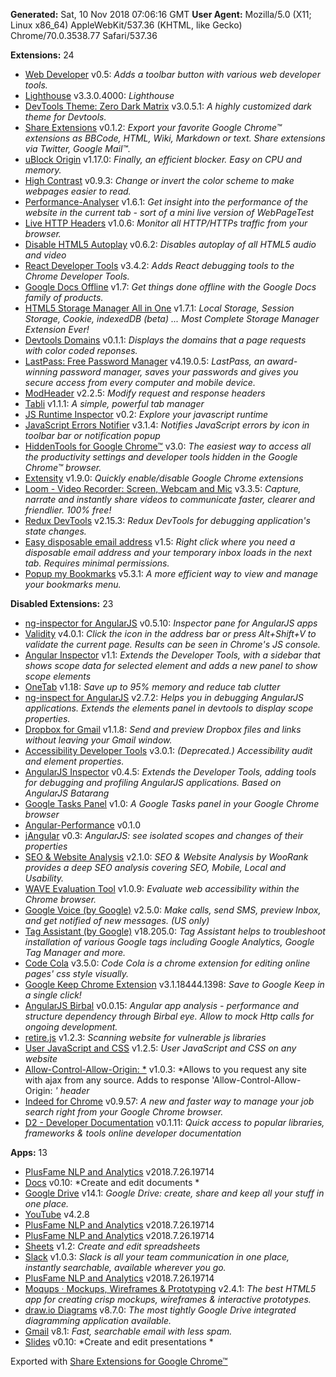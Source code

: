 **Generated:** Sat, 10 Nov 2018 07:06:16 GMT
**User Agent:** Mozilla/5.0 (X11; Linux x86_64) AppleWebKit/537.36 (KHTML, like Gecko) Chrome/70.0.3538.77 Safari/537.36

**Extensions:** 24

 - [Web Developer](https://chrome.google.com/webstore/detail/bfbameneiokkgbdmiekhjnmfkcnldhhm) v0.5: *Adds a toolbar button with various web developer tools.*
 - [Lighthouse](https://chrome.google.com/webstore/detail/blipmdconlkpinefehnmjammfjpmpbjk) v3.3.0.4000: *Lighthouse*
 - [DevTools Theme: Zero Dark Matrix](https://chrome.google.com/webstore/detail/bomhdjeadceaggdgfoefmpeafkjhegbo) v3.0.5.1: *A highly customized dark theme for Devtools.*
 - [Share Extensions](https://chrome.google.com/webstore/detail/chdafcbnfkfenoeejpaeenpdamhmalhe) v0.1.2: *Export your favorite Google Chrome™ extensions as BBCode, HTML, Wiki, Markdown or text. Share extensions via Twitter, Google Mail™.*
 - [uBlock Origin](https://chrome.google.com/webstore/detail/cjpalhdlnbpafiamejdnhcphjbkeiagm) v1.17.0: *Finally, an efficient blocker. Easy on CPU and memory.*
 - [High Contrast](https://chrome.google.com/webstore/detail/djcfdncoelnlbldjfhinnjlhdjlikmph) v0.9.3: *Change or invert the color scheme to make webpages easier to read.*
 - [Performance-Analyser](https://chrome.google.com/webstore/detail/djgfmlohefpomchfabngccpbaflcahjf) v1.6.1: *Get insight into the performance of the website in the current tab - sort of a mini live version of WebPageTest*
 - [Live HTTP Headers](https://chrome.google.com/webstore/detail/eaiimeeggnhceafhencnejheejddlcpa) v1.0.6: *Monitor all HTTP/HTTPs traffic from your browser.*
 - [Disable HTML5 Autoplay](https://chrome.google.com/webstore/detail/efdhoaajjjgckpbkoglidkeendpkolai) v0.6.2: *Disables autoplay of all HTML5 audio and video*
 - [React Developer Tools](https://chrome.google.com/webstore/detail/fmkadmapgofadopljbjfkapdkoienihi) v3.4.2: *Adds React debugging tools to the Chrome Developer Tools.*
 - [Google Docs Offline](https://chrome.google.com/webstore/detail/ghbmnnjooekpmoecnnnilnnbdlolhkhi) v1.7: *Get things done offline with the Google Docs family of products.*
 - [HTML5 Storage Manager All in One](https://chrome.google.com/webstore/detail/giompennnhheakjcnobejbnjgbbkmdnd) v1.7.1: *Local Storage, Session Storage, Cookie, indexedDB (beta) ... Most Complete Storage Manager Extension Ever!*
 - [Devtools Domains](https://chrome.google.com/webstore/detail/gnkedgaeponkfccalpobeillgledleii) v0.1.1: *Displays the domains that a page requests with color coded reponses.*
 - [LastPass: Free Password Manager](https://chrome.google.com/webstore/detail/hdokiejnpimakedhajhdlcegeplioahd) v4.19.0.5: *LastPass, an award-winning password manager, saves your passwords and gives you secure access from every computer and mobile device.*
 - [ModHeader](https://chrome.google.com/webstore/detail/idgpnmonknjnojddfkpgkljpfnnfcklj) v2.2.5: *Modify request and response headers*
 - [Tabli](https://chrome.google.com/webstore/detail/igeehkedfibbnhbfponhjjplpkeomghi) v1.1.1: *A simple, powerful tab manager*
 - [JS Runtime Inspector](https://chrome.google.com/webstore/detail/iilpjebedgohcmlffhnkhbjhabkdhfmn) v0.2: *Explore your javascript runtime*
 - [JavaScript Errors Notifier](https://chrome.google.com/webstore/detail/jafmfknfnkoekkdocjiaipcnmkklaajd) v3.1.4: *Notifies JavaScript errors by icon in toolbar bar or notification popup*
 - [HiddenTools for Google Chrome™](https://chrome.google.com/webstore/detail/jhcdplpmjpchlfjfihdpimbakifjnnda) v3.0: *The easiest way to access all the productivity settings and developer tools hidden in the Google Chrome™ browser.*
 - [Extensity](https://chrome.google.com/webstore/detail/jjmflmamggggndanpgfnpelongoepncg) v1.9.0: *Quickly enable/disable Google Chrome extensions*
 - [Loom - Video Recorder: Screen, Webcam and Mic](https://chrome.google.com/webstore/detail/liecbddmkiiihnedobmlmillhodjkdmb) v3.3.5: *Capture, narrate and instantly share videos to communicate faster, clearer and friendlier. 100% free!*
 - [Redux DevTools](https://chrome.google.com/webstore/detail/lmhkpmbekcpmknklioeibfkpmmfibljd) v2.15.3: *Redux DevTools for debugging application's state changes.*
 - [Easy disposable email address](https://chrome.google.com/webstore/detail/mkpfodpjhekjdhkchalfflggeoamfajh) v1.5: *Right click where you need a disposable email address and your temporary inbox loads in the next tab. Requires minimal permissions.*
 - [Popup my Bookmarks](https://chrome.google.com/webstore/detail/mppflflkbbafeopeoeigkbbdjdbeifni) v5.3.1: *A more efficient way to view and manage your bookmarks menu.*

**Disabled Extensions:** 23
 - [ng-inspector for AngularJS](https://chrome.google.com/webstore/detail/aadgmnobpdmgmigaicncghmmoeflnamj) v0.5.10: *Inspector pane for AngularJS apps*
 - [Validity](https://chrome.google.com/webstore/detail/bbicmjjbohdfglopkidebfccilipgeif) v4.0.1: *Click the icon in the address bar or press Alt+Shift+V to validate the current page.  Results can be seen in Chrome's JS console.*
 - [Angular Inspector](https://chrome.google.com/webstore/detail/binbopkfgmcbckdejoocgogfjjpkhcho) v1.1: *Extends the Developer Tools, with a sidebar that shows scope data for selected element and adds a new panel to show scope elements*
 - [OneTab](https://chrome.google.com/webstore/detail/chphlpgkkbolifaimnlloiipkdnihall) v1.18: *Save up to 95% memory and reduce tab clutter*
 - [ng-inspect for AngularJS](https://chrome.google.com/webstore/detail/cidepfmbgngpdapgncfhpecbdhmnnemf) v2.7.2: *Helps you in debugging AngularJS applications. Extends the elements panel in devtools to display scope properties.*
 - [Dropbox for Gmail](https://chrome.google.com/webstore/detail/dpdmhfocilnekecfjgimjdeckachfbec) v1.1.8: *Send and preview Dropbox files and links without leaving your Gmail window.*
 - [Accessibility Developer Tools](https://chrome.google.com/webstore/detail/fpkknkljclfencbdbgkenhalefipecmb) v3.0.1: *(Deprecated.) Accessibility audit and element properties.*
 - [AngularJS Inspector](https://chrome.google.com/webstore/detail/gjhmfjbfdbeeekiijofbikifokdkfhcc) v0.4.5: *Extends the Developer Tools, adding tools for debugging and profiling AngularJS applications. Based on AngularJS Batarang*
 - [Google Tasks Panel](https://chrome.google.com/webstore/detail/gmjdflobmjpeohnoefalpjeocgpdeffo) v1.0: *A Google Tasks panel in your Google Chrome browser*
 - [Angular-Performance](https://chrome.google.com/webstore/detail/hejbpbhdhhchmmcgmccpnngfedalkmkm) v0.1.0
 - [jAngular](https://chrome.google.com/webstore/detail/hijgknfdoknhhpgghjaogpjbpdpccncc) v0.3: *AngularJS: see isolated scopes and changes of their properties*
 - [SEO & Website Analysis](https://chrome.google.com/webstore/detail/hlngmmdolgbdnnimbmblfhhndibdipaf) v2.1.0: *SEO & Website Analysis by WooRank provides a deep SEO analysis covering SEO, Mobile, Local and Usability.*
 - [WAVE Evaluation Tool](https://chrome.google.com/webstore/detail/jbbplnpkjmmeebjpijfedlgcdilocofh) v1.0.9: *Evaluate web accessibility within the Chrome browser.*
 - [Google Voice (by Google)](https://chrome.google.com/webstore/detail/kcnhkahnjcbndmmehfkdnkjomaanaooo) v2.5.0: *Make calls, send SMS, preview Inbox, and get notified of new messages. (US only)*
 - [Tag Assistant (by Google)](https://chrome.google.com/webstore/detail/kejbdjndbnbjgmefkgdddjlbokphdefk) v18.205.0: *Tag Assistant helps to troubleshoot installation of various Google tags including Google Analytics, Google Tag Manager and more.*
 - [Code Cola](https://chrome.google.com/webstore/detail/lomkpheldlbkkfiifcbfifipaofnmnkn) v3.5.0: *Code Cola is a chrome extension for editing online pages' css style visually.*
 - [Google Keep Chrome Extension](https://chrome.google.com/webstore/detail/lpcaedmchfhocbbapmcbpinfpgnhiddi) v3.1.18444.1398: *Save to Google Keep in a single click!*
 - [AngularJS Birbal](https://chrome.google.com/webstore/detail/lpgcgfldhlpcekibknamgefpbifakkai) v0.0.15: *Angular app analysis - performance and structure dependency through Birbal eye. Allow to mock Http calls for ongoing development.*
 - [retire.js](https://chrome.google.com/webstore/detail/moibopkbhjceeedibkbkbchbjnkadmom) v1.2.3: *Scanning website for vulnerable js libraries*
 - [User JavaScript and CSS](https://chrome.google.com/webstore/detail/nbhcbdghjpllgmfilhnhkllmkecfmpld) v1.2.5: *User JavaScript and CSS on any website*
 - [Allow-Control-Allow-Origin: *](https://chrome.google.com/webstore/detail/nlfbmbojpeacfghkpbjhddihlkkiljbi) v1.0.3: *Allows to you request any site with ajax from any source. Adds to response 'Allow-Control-Allow-Origin: *' header*
 - [Indeed for Chrome](https://chrome.google.com/webstore/detail/onimolfnbjjikjiialpfahffkjjgdgkh) v0.9.57: *A new and faster way to manage your job search right from your Google Chrome browser.*
 - [D2 - Developer Documentation](https://chrome.google.com/webstore/detail/pcndaioeajanljljbjglanbmnmhgdjln) v0.1.11: *Quick access to popular libraries, frameworks & tools online developer documentation*

**Apps:** 13
 - [PlusFame NLP and Analytics](https://chrome.google.com/webstore/detail/ahdiknkikbbkicgempbpeobciacfkhei) v2018.7.26.19714
 - [Docs](https://chrome.google.com/webstore/detail/aohghmighlieiainnegkcijnfilokake) v0.10: *Create and edit documents *
 - [Google Drive](https://chrome.google.com/webstore/detail/apdfllckaahabafndbhieahigkjlhalf) v14.1: *Google Drive: create, share and keep all your stuff in one place.*
 - [YouTube](https://chrome.google.com/webstore/detail/blpcfgokakmgnkcojhhkbfbldkacnbeo) v4.2.8
 - [PlusFame NLP and Analytics](https://chrome.google.com/webstore/detail/cflmfbhpplohemjecgcffpmjhbehghaf) v2018.7.26.19714
 - [PlusFame NLP and Analytics](https://chrome.google.com/webstore/detail/dpngjijhjgjcjelhmhoihafabpbjgfen) v2018.7.26.19714
 - [Sheets](https://chrome.google.com/webstore/detail/felcaaldnbdncclmgdcncolpebgiejap) v1.2: *Create and edit spreadsheets*
 - [Slack](https://chrome.google.com/webstore/detail/jeogkiiogjbmhklcnbgkdcjoioegiknm) v1.0.3: *Slack is all your team communication in one place, instantly searchable, available wherever you go.*
 - [PlusFame NLP and Analytics](https://chrome.google.com/webstore/detail/mebdbphpbhehgdgacfgjakpmbecappfe) v2018.7.26.19714
 - [Moqups · Mockups, Wireframes & Prototyping](https://chrome.google.com/webstore/detail/nlfbhphohgafllkjnakmdppmmkjfbnke) v2.4.1: *The best HTML5 app for creating crisp mockups, wireframes & interactive prototypes.*
 - [draw.io Diagrams](https://chrome.google.com/webstore/detail/onlkggianjhjenigcpigpjehhpplldkc) v8.7.0: *The most tightly Google Drive integrated diagramming application available.*
 - [Gmail](https://chrome.google.com/webstore/detail/pjkljhegncpnkpknbcohdijeoejaedia) v8.1: *Fast, searchable email with less spam.*
 - [Slides](https://chrome.google.com/webstore/detail/aapocclcgogkmnckokdopfmhonfmgoek) v0.10: *Create and edit presentations *


Exported with [Share Extensions for Google Chrome™](https://chrome.google.com/webstore/detail/chdafcbnfkfenoeejpaeenpdamhmalhe)
